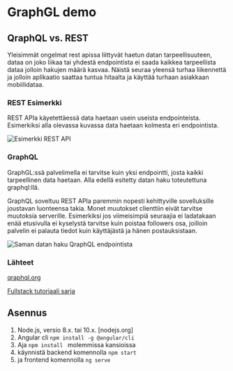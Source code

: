 # GraphGL demo

## QraphQL vs. REST
Yleisimmät ongelmat rest apissa liittyvät haetun datan tarpeellisuuteen, dataa on joko liikaa tai yhdestä endpointista ei saada kaikkea tarpeellista dataa jolloin hakujen määrä kasvaa. Näistä seuraa yleensä turhaa liikennettä ja jolloin aplikaatio saattaa tuntua hitaalta ja käyttää turhaan asiakkaan mobiilidataa.


### REST Esimerkki
REST APIa käyetettäessä data haetaan usein useista endpointeista. Esimerkiksi alla olevassa kuvassa data haetaan kolmesta eri endpointista.

![Esimerkki REST API](https://imgur.com/VIWd5I5.png)

### GraphQL
GraphGL:ssä palvelimella ei tarvitse kuin yksi endpointti, josta kaikki tarpeellinen data haetaan. Alla edellä esitetty datan haku toteutettuna graphql:llä. 

GraphQL soveltuu REST APIa paremmin nopesti kehittyville sovelluksille joustavan luonteensa takia. Monet muutokset clienttiin eivät tarvitse muutoksia serverille. Esimerkiksi jos viimeisimpiä seuraajia ei ladatakaan enää etusivulla ei kyselystä tarvitse kuin poistaa followers osa, joilloin palvelin ei palauta tiedot kuin käyttäjästä ja hänen postauksistaan.  

![Saman datan haku QraphQL endpointista](https://imgur.com/uY50GHz.png)

### Lähteet
[qraphql.org](https://graphql.org/)

[Fullstack tutoriaali sarja](https://www.howtographql.com/)

## Asennus
1. Node.js, versio 8.x. tai 10.x. [nodejs.org]
2. Angular cli  `npm install -g @angular/cli `
3. Aja `npm install ` molemmissa kansioissa
4. käynnistä backend komennolla `npm start `
5. ja frontend komennolla `ng serve`